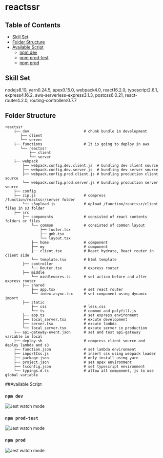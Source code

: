 # reactssr

## Table of Contents

- [Skill Set](#skill-set)
- [Folder Structure](#folder-structure)
- [Available Script](#available-script)
    - [npm dev](#npm-dev)
    - [npm prod-test](#npm-prod-test)
    - [npm prod](#npm-prod)

## Skill Set
nodejs8.10, yarn0.24.5, apex0.15.0, webpack4.0, react16.2.0, typescript2.6.1, express4.16.2, aws-serverless-express3.1.3, postcss6.0.21,
react-router4.2.0, routing-controllers0.7.7

## Folder Structure
    reactssr
        ├── dev                         # chunk bundle in development
           ├── client
           └── server
        ├── functions                   # It is going to deploy in aws
           └── reactssr
               ├── client
               └── server
        ├── webpack
            ├── webpack.config.dev.client.js  # bundling dev client source
            ├── webpack.config.dev.server.js  # bundling dev server source
            ├── webpack.config.prod.client.js # bundling production client source
            └── webpack.config.prod.server.js # bundling production server source
        ├── config
        ├── zip.js                      # compress /function/reactssr/server folder
            └── s3upload.js             # upload /function/reactssr/client files in s3 folder
        ├── src
            ├── components              # consisted of react contents folders or files
                └── common              # consisted of common layout
                    ├── footer.tsx
                    ├── gnb.tsx
                    └── layout.tsx
                ├── home                # component
                ├── my                  # component
                ├── client.tsx          # React hydrate, React router in client side
                └── template.tsx        # html template
            ├── controller
                └── Router.tsx          # express router
            ├── middle
                └── middlewares.ts      # set action before and after express router
            ├── shared
                ├── app.tsx             # set react router
                └── index.async.tsx     # set component using dynamic import
            ├── static
                ├── css                 # less,css
                └── ts                  # common and polyfill.js
            ├── app.ts                  # set express environment
            ├── local_server.tsx        # excute development
            ├── server.tsx              # excute lambda
            └── local_server.tsx        # excute server in production
        ├── api-gateway-event.json      # set and test api-gateway variable in local
        ├── deploy.sh                   # compress client source and deploy lambda and s3
        ├── function.json               # set lambda environment
        ├── importCss.js                # insert css using webpack loader
        ├── package.json                # only install using yarn
        ├── project.json                # set apex environment
        ├── tsconfig.json               # set typescript environment
        └── typings.d.ts                # allow all component, js to use global variable

##Available Script
### `npm dev`
![Jest watch mode](http://thumbnail.egloos.net/600x0/http://pds27.egloos.com/pds/201805/10/38/e0015438_5af409534cf10.png)
### `npm prod-test`
![Jest watch mode](http://thumbnail.egloos.net/600x0/http://pds26.egloos.com/pds/201805/10/38/e0015438_5af4095f448c3.png)
### `npm prod`
![Jest watch mode](http://thumbnail.egloos.net/600x0/http://pds27.egloos.com/pds/201805/10/38/e0015438_5af40964287a3.png)


